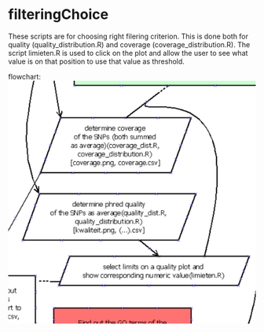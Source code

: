 # filteringChoice

These scripts are for choosing right filering criterion. This is done both for quality (quality_distribution.R) and coverage (coverage_distribution.R). The script limieten.R is used to click on the plot and allow the user to see what value is on that position to use that value as threshold.

flowchart:
![flowchart](flowchart.png?raw=true)
